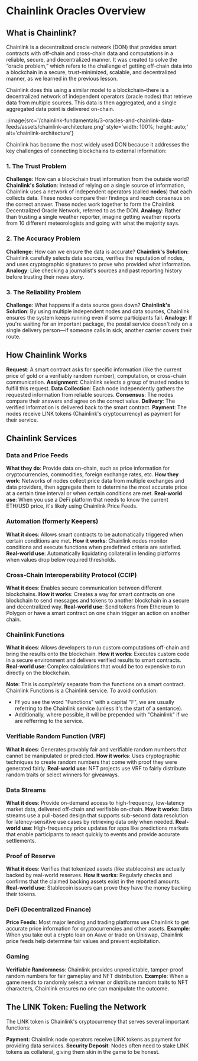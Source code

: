 # Chainlink Oracles Overview

## What is Chainlink?

Chainlink is a decentralized oracle network (DON) that provides smart contracts with off-chain and cross-chain data and computations in a reliable, secure, and decentralized manner. It was created to solve the “oracle problem,” which refers to the challenge of getting off-chain data into a blockchain in a secure, trust-minimized, scalable, and decentralized manner, as we learned in the previous lesson.

Chainlink does this using a similar model to a blockchain–there is a decentralized network of independent operators (oracle nodes) that retrieve data from multiple sources. This data is then aggregated, and a single aggregated data point is delivered on-chain.

::image{src='/chainlink-fundamentals/3-oracles-and-chainlink-data-feeds/assets/chainlink-architecture.png' style='width: 100%; height: auto;' alt='chainlink-architecture'}

Chainlink has become the most widely used DON because it addresses the key challenges of connecting blockchains to external information:

### 1. The Trust Problem

**Challenge**: How can a blockchain trust information from the outside world?
**Chainlink's Solution**: Instead of relying on a single source of information, Chainlink uses a network of independent operators (called **nodes**) that each collects data. These nodes compare their findings and reach consensus on the correct answer. These nodes work together to form the Chainlink Decentralized Oracle Network, referred to as the DON.
**Analogy**: Rather than trusting a single weather reporter, imagine getting weather reports from 10 different meteorologists and going with what the majority says.

### 2. The Accuracy Problem

**Challenge**: How can we ensure the data is accurate?
**Chainlink's Solution**: Chainlink carefully selects data sources, verifies the reputation of nodes, and uses cryptographic signatures to prove who provided what information.
**Analogy**: Like checking a journalist's sources and past reporting history before trusting their news story.

### 3. The Reliability Problem

**Challenge**: What happens if a data source goes down?
**Chainlink's Solution**: By using multiple independent nodes and data sources, Chainlink ensures the system keeps running even if some participants fail.
**Analogy**: If you're waiting for an important package, the postal service doesn't rely on a single delivery person—if someone calls in sick, another carrier covers their route.

## How Chainlink Works

**Request**: A smart contract asks for specific information (like the current price of gold or a verifiably random number), computation, or cross-chain communication.
**Assignment**: Chainlink selects a group of trusted nodes to fulfill this request.
**Data Collection**: Each node independently gathers the requested information from reliable sources.
**Consensus**: The nodes compare their answers and agree on the correct value.
**Delivery**: The verified information is delivered back to the smart contract.
**Payment**: The nodes receive LINK tokens (Chainlink's cryptocurrency) as payment for their service.

## Chainlink Services

### Data and Price Feeds

**What they do**: Provide data on-chain, such as price information for cryptocurrencies, commodities, foreign exchange rates, etc.
**How they work**: Networks of nodes collect price data from multiple exchanges and data providers, then aggregate them to determine the most accurate price at a certain time interval or when certain conditions are met.
**Real-world use**: When you use a DeFi platform that needs to know the current ETH/USD price, it's likely using Chainlink Price Feeds.

### Automation (formerly Keepers)

**What it does**: Allows smart contracts to be automatically triggered when certain conditions are met.
**How it works**: Chainlink nodes monitor conditions and execute functions when predefined criteria are satisfied.
**Real-world use**: Automatically liquidating collateral in lending platforms when values drop below required thresholds.

### Cross-Chain Interoperability Protocol (CCIP)

**What it does**: Enables secure communication between different blockchains.
**How it works**: Creates a way for smart contracts on one blockchain to send messages and tokens to another blockchain in a secure and decentralized way.
**Real-world use**: Send tokens from Ethereum to Polygon or have a smart contract on one chain trigger an action on another chain.

### Chainlink Functions

**What it does**: Allows developers to run custom computations off-chain and bring the results onto the blockchain.
**How it works**: Executes custom code in a secure environment and delivers verified results to smart contracts.
**Real-world use**: Complex calculations that would be too expensive to run directly on the blockchain.

**Note**: This is _completely_ separate from the functions on a smart contract. Chainlink Functions is a Chainlink service. To avoid confusion:
- Ff you see the word "Functions" with a capital "F", we are usually referring to the Chainlink service (unless it's the start of a sentance). 
- Additionally, where possible, it will be prepended with "Chainlink" if we are refferring to the service. 

### Verifiable Random Function (VRF)

**What it does**: Generates provably fair and verifiable random numbers that cannot be manipulated or predicted.
**How it works**: Uses cryptographic techniques to create random numbers that come with proof they were generated fairly.
**Real-world use**: NFT projects use VRF to fairly distribute random traits or select winners for giveaways.

### Data Streams

**What it does**: Provide on-demand access to high-frequency, low-latency market data, delivered off-chain and verifiable on-chain. 
**How it works**: Data streams use a pull-based design that supports sub-second data resolution for latency-sensitive use cases by retrieving data only when needed.
**Real-world use**: High-frequency price updates for apps like predictions markets that enable participants to react quickly to events and provide accurate settlements.

### Proof of Reserve

**What it does**: Verifies that tokenized assets (like stablecoins) are actually backed by real-world reserves.
**How it works**: Regularly checks and confirms that the claimed backing assets exist in the reported amounts.
**Real-world use**: Stablecoin issuers can prove they have the money backing their tokens.

### DeFi (Decentralized Finance)

**Price Feeds**: Most major lending and trading platforms use Chainlink to get accurate price information for cryptocurrencies and other assets.
**Example**: When you take out a crypto loan on Aave or trade on Uniswap, Chainlink price feeds help determine fair values and prevent exploitation.

### Gaming

**Verifiable Randomness**: Chainlink provides unpredictable, tamper-proof random numbers for fair gameplay and NFT distribution.
**Example**: When a game needs to randomly select a winner or distribute random traits to NFT characters, Chainlink ensures no one can manipulate the outcome.

## The LINK Token: Fueling the Network

The LINK token is Chainlink's cryptocurrency that serves several important functions:

**Payment**: Chainlink node operators receive LINK tokens as payment for providing data services.
**Security Deposit**: Nodes often need to stake LINK tokens as collateral, giving them skin in the game to be honest.



